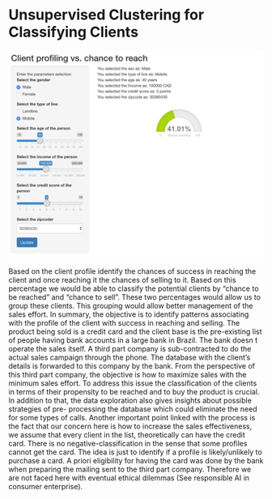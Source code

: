 
# Unsupervised Clustering for Classifying Clients


![](https://github.com/stantaov/CSML1000/blob/master/Assignment%202/shinyapp.jpg)


Based on the client profile identify the chances of success in reaching the client and once reaching it the chances of selling to it. Based on this percentage we would be able to classify the potential clients by “chance to be reached” and “chance to sell”. These two percentages would allow us to group these clients. This grouping would allow better management of the sales effort.
In summary, the objective is to identify patterns associating with the profile of the client with success in reaching and selling.
The product being sold is a credit card and the client base is the pre-existing list of people having bank accounts in a large bank in Brazil.
The bank doesn ́t operate the sales itself. A third part company is sub-contracted to do the actual sales campaign through the phone. The database with the client’s details is forwarded to this company by the bank.
From the perspective of this third part company, the objective is how to maximize sales with the minimum sales effort.
To address this issue the classification of the clients in terms of their propensity to be reached and to buy the product is crucial.
In addition to that, the data exploration also gives insights about possible strategies of pre- processing the database which could eliminate the need for some types of calls.
Another important point linked with the process is the fact that our concern here is how to increase the sales effectiveness, we assume that every client in the list, theoretically can have the credit card. There is no negative-classification in the sense that some profiles cannot get the card. The idea is just to identify if a profile is likely/unlikely to purchase a card. A priori eligibility for having the card was done by the bank when preparing the mailing sent to the third part company. Therefore we are not faced here with eventual ethical dilemmas (See responsible AI in consumer enterprise).
